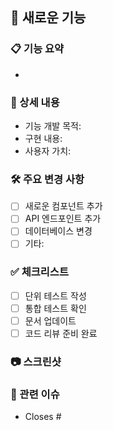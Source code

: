 ## 🚀 새로운 기능

### 📋 기능 요약
- 

### 📝 상세 내용
- 기능 개발 목적:
- 구현 내용:
- 사용자 가치:

### 🛠️ 주요 변경 사항
- [ ] 새로운 컴포넌트 추가
- [ ] API 엔드포인트 추가
- [ ] 데이터베이스 변경
- [ ] 기타: 

### ✅ 체크리스트
- [ ] 단위 테스트 작성
- [ ] 통합 테스트 확인
- [ ] 문서 업데이트
- [ ] 코드 리뷰 준비 완료

### 📷 스크린샷
<!-- 기능 동작 화면 첨부 -->

### 🔗 관련 이슈
- Closes #